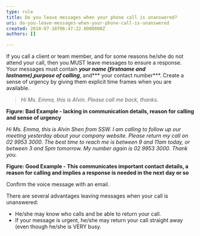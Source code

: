 ```yaml
---
type: rule
title: Do you leave messages when your phone call is unanswered?
uri: do-you-leave-messages-when-your-phone-call-is-unanswered
created: 2010-07-16T06:47:22.0000000Z
authors: []

---
```


 If you call a client or team member, and for some reasons he/she do not attend your call, then you MUST leave messages to ensure a response. <br> 
Your messages must contain     ***your name (firstname and lastname)***,***purpose of calling***, and*** your contact number***. Create a sense of urgency by giving them explicit time frames when you are available.


> *Hi Ms. Emma, this is Alvin. Please call me back, thanks.*




**Figure: Bad Example - lacking in communication details, reason for calling and sense of urgency**

*Hi Ms. Emma, this is Alvin Shen from SSW. I am calling to follow up our meeting yesterday about your company website. Please return my call on 02 9953 3000. The best time to reach me is between 9 and 11am today, or between 3 and 5pm tomorrow. My number again is 02 9953 3000. Thank you.* 

**Figure: Good Example - This communicates important contact details, a reason for calling and implies a response is needed in the next day or so**

Confirm the voice message with an email.

There are several advantages leaving messages when your call is unanswered:

- He/she may know who calls and be able to return your call.
- If your message is urgent, he/she may return your call straight away (even though he/she is VERY busy.


